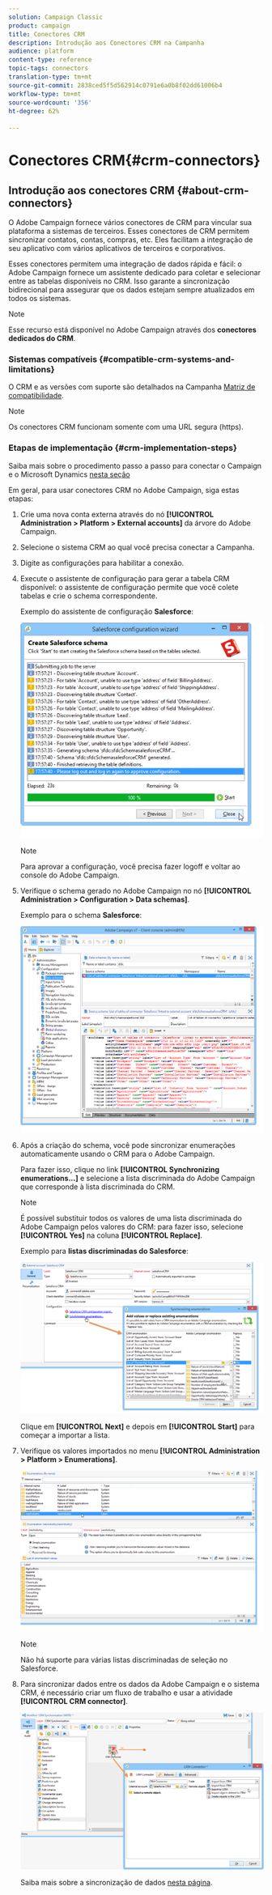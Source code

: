 ```yaml
---
solution: Campaign Classic
product: campaign
title: Conectores CRM
description: Introdução aos Conectores CRM na Campanha
audience: platform
content-type: reference
topic-tags: connectors
translation-type: tm+mt
source-git-commit: 2838ced5f5d562914c0791e6a0b8f02dd61006b4
workflow-type: tm+mt
source-wordcount: '356'
ht-degree: 62%

---
```



# Conectores CRM{#crm-connectors}

## Introdução aos conectores CRM {#about-crm-connectors}

O Adobe Campaign fornece vários conectores de CRM para vincular sua plataforma a sistemas de terceiros. Esses conectores de CRM permitem sincronizar contatos, contas, compras, etc. Eles facilitam a integração de seu aplicativo com vários aplicativos de terceiros e corporativos.

Esses conectores permitem uma integração de dados rápida e fácil: o Adobe Campaign fornece um assistente dedicado para coletar e selecionar entre as tabelas disponíveis no CRM. Isso garante a sincronização bidirecional para assegurar que os dados estejam sempre atualizados em todos os sistemas.

>[!NOTE]
>
>Esse recurso está disponível no Adobe Campaign através dos **conectores dedicados do CRM**.


### Sistemas compatíveis {#compatible-crm-systems-and-limitations}

O CRM e as versões com suporte são detalhados na Campanha [Matriz de compatibilidade](../../rn/using/compatibility-matrix.md).

>[!NOTE]
>
>Os conectores CRM funcionam somente com uma URL segura (https).

### Etapas de implementação {#crm-implementation-steps}

Saiba mais sobre o procedimento passo a passo para conectar o Campaign e o Microsoft Dynamics [nesta seção](../../platform/using/crm-ms-dynamics.md)

Em geral, para usar conectores CRM no Adobe Campaign, siga estas etapas:

1. Crie uma nova conta externa através do nó **[!UICONTROL Administration > Platform > External accounts]** da árvore do Adobe Campaign.
1. Selecione o sistema CRM ao qual você precisa conectar a Campanha.
1. Digite as configurações para habilitar a conexão.
1. Execute o assistente de configuração para gerar a tabela CRM disponível: o assistente de configuração permite que você colete tabelas e crie o schema correspondente.

   Exemplo do assistente de configuração **Salesforce**:

   ![](assets/crm_connectors_sfdc_launch.png)

   >[!NOTE]
   >
   >Para aprovar a configuração, você precisa fazer logoff e voltar ao console do Adobe Campaign.

1. Verifique o schema gerado no Adobe Campaign no nó **[!UICONTROL Administration > Configuration > Data schemas]**.

   Exemplo para o schema **Salesforce**:

   ![](assets/crm_connectors_sfdc_table.png)

1. Após a criação do schema, você pode sincronizar enumerações automaticamente usando o CRM para o Adobe Campaign.

   Para fazer isso, clique no link **[!UICONTROL Synchronizing enumerations...]** e selecione a lista discriminada do Adobe Campaign que corresponde à lista discriminada do CRM.

   >[!NOTE]
   >
   >É possível substituir todos os valores de uma lista discriminada do Adobe Campaign pelos valores do CRM: para fazer isso, selecione **[!UICONTROL Yes]** na coluna **[!UICONTROL Replace]**.

   Exemplo para **listas discriminadas do Salesforce**:

   ![](assets/crm_connectors_sfdc_enum.png)

   Clique em **[!UICONTROL Next]** e depois em **[!UICONTROL Start]** para começar a importar a lista.

1. Verifique os valores importados no menu **[!UICONTROL Administration > Platform > Enumerations]**.

   ![](assets/crm_connectors_sfdc_exe.png)

   >[!NOTE]
   >
   > Não há suporte para várias listas discriminadas de seleção no Salesforce.

1. Para sincronizar dados entre os dados da Adobe Campaign e o sistema CRM, é necessário criar um fluxo de trabalho e usar a atividade **[!UICONTROL CRM connector]**.

   ![](assets/crm_connectors_sfdc_wf.png)

   Saiba mais sobre a sincronização de dados [nesta página](../../platform/using/crm-data-sync.md).
